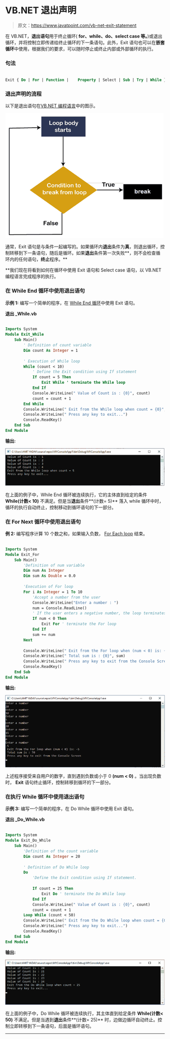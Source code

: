 # VB.NET 退出声明

> 原文：<https://www.javatpoint.com/vb-net-exit-statement>

在 VB.NET，**退出语句**用于终止循环( **for、while、do、select case 等。**)或退出循环，并将控制立即传递给终止循环的下一条语句。此外，Exit 语句也可以在**嵌套循环**中使用，根据我们的要求，可以随时停止或终止内部或外部循环的执行。

### 句法

```vb

Exit { Do | For | Function |	Property | Select | Sub | Try | While }

```

### 退出声明的流程

以下是退出语句在[VB.NET 编程语言](https://www.javatpoint.com/vb-net)中的图示。

![VB.NET Exit Statement](img/9f5f836a3335a7e1a45a9d79b3b07be8.png)

通常，Exit 语句是与条件一起编写的。如果循环内**退出**条件为**真**，则退出循环，控制转移到下一条语句，随后是循环。如果**退出**条件第一次失败**，则不会检查循环内的任何语句，**终止**程序。**

 **我们现在将看到如何在循环中使用 Exit 语句和 Select case 语句，以 VB.NET 编程语言完成程序的执行。

### 在 While End 循环中使用退出语句

**示例 1:** 编写一个简单的程序，在 [While End 循环](vb-net-while-end-loop)中使用 Exit 语句。

**退出 _While.vb**

```vb

Imports System
Module Exit_While
    Sub Main()
        ' Definition of count variable
        Dim count As Integer = 1

        ' Execution of While loop
        While (count < 10)
            ' Define the Exit condition using If statement
            If count = 5 Then
                Exit While ' terminate the While loop 
            End If
            Console.WriteLine(" Value of Count is : {0}", count)
            count = count + 1
        End While
        Console.WriteLine(" Exit from the While loop when count = {0}", count)
        Console.WriteLine(" Press any key to exit...")
        Console.ReadKey()
    End Sub
End Module

```

**输出:**

![VB.NET Exit Statement](img/d727e3aaa5ab1af74f005f89c543a468.png)

在上面的例子中，While End 循环被连续执行，它的主体直到给定的条件 **While(计数< 10)** 不满足。但是当**退出**条件**(计数= 5)** 落入 while 循环中时，循环的执行自动终止，控制移动到循环语句的下一部分。

### 在 For Next 循环中使用退出语句

**例 2:** 编写程序计算 10 个数之和，如果输入负数， [For Each loop](vb-net-for-each-loop) 结束。

```vb

Imports System
Module Exit_For
    Sub Main()
        'Definition of num variable
        Dim num As Integer
        Dim sum As Double = 0.0

        'Execution of For loop
        For i As Integer = 1 To 10
            'Accept a number from the user
            Console.WriteLine("Enter a number : ")
            num = Console.ReadLine()
            ' If the user enters a negative number, the loop terminates
            If num < 0 Then
                Exit For ' terminate the For loop 
            End If
            sum += num
        Next

        Console.WriteLine(" Exit from the For loop when (num < 0) is: {0}", num)
        Console.WriteLine(" Total sum is : {0}", sum)        
        Console.WriteLine(" Press any key to exit from the Console Screen")
        Console.ReadKey()
    End Sub
End Module

```

**输出:**

![VB.NET Exit Statement](img/d0aa4e3afa2c45ee6f86d9615a09d041.png)

上述程序接受来自用户的数字，直到遇到负数或小于 0 **(num < 0)** 。当出现负数时， **Exit** 语句终止循环，控制转移到循环的下一部分。

### 在执行 While 循环中使用退出语句

**示例 3:** 编写一个简单的程序，在 Do While 循环中使用 Exit 语句。

**退出 _Do_While.vb**

```vb

Imports System
Module Exit_Do_While
    Sub Main()
        'Definition of the count variable
        Dim count As Integer = 20

        ' Definition of Do While loop
        Do
            'Define the Exit condition using If statement.

            If count = 25 Then
                Exit Do ' terminate the Do While loop 
            End If
            Console.WriteLine(" Value of Count is : {0}", count)
            count = count + 1
        Loop While (count < 50)
        Console.WriteLine(" Exit from the Do While loop when count = {0}", count)
        Console.WriteLine(" Press any key to exit...")
        Console.ReadKey()
    End Sub
End Module

```

**输出:**

![VB.NET Exit Statement](img/5b9f86fcbfa8268859ef9976d08e33fb.png)

在上面的例子中，Do While 循环被连续执行，其主体直到给定条件 **While(计数< 50)** 不满足。但是当遇到**退出**条件**(计数= 25)** 时，边做边循环自动终止。控制立即转移到下一条语句，后面是循环语句。

* * ***